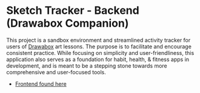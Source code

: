 # Sketch Tracker - Backend (Drawabox Companion)

This project is a sandbox environment and streamlined activity tracker for users of [Drawabox](https://drawabox.com/) art lessons. The purpose is to facilitate and encourage consistent practice. While focusing on simplicity and user-friendliness, this application also serves as a foundation for habit, health, & fitness apps in development, and is meant to be a stepping stone towards more comprehensive and user-focused tools.

* [Frontend found here](https://github.com/igoroganesian/sketchtracker-frontend)
